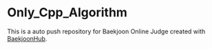 # Only_Cpp_Algorithm
This is a auto push repository for Baekjoon Online Judge created with [BaekjoonHub](https://github.com/BaekjoonHub/BaekjoonHub).
